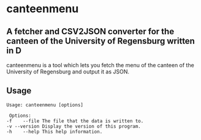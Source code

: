 canteenmenu
==============

A fetcher and CSV2JSON converter for the canteen of the University of Regensburg written in D
---------------------------------------------------------------------------------------------

canteenmenu is a tool which lets you fetch the menu of the canteen of the
University of Regensburg and output it as JSON.

Usage
-----

```
Usage: canteenmenu [options]

 Options:
-f    --file The file that the data is written to.
-v --version Display the version of this program.
-h    --help This help information.

```